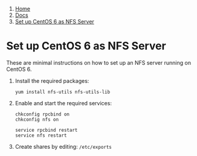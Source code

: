 <!-- -
Title: Set up CentOS 6 as NFS Server
First Published: 2014-07-09
- -->

<ol class="breadcrumb" itemprop="breadcrumb">
        <li><a href="/">Home</a></li>
        <li><a href="/docs/">Docs</a></li>
        <li><a href="/docs/centos-6-nfs-server.html">Set up CentOS 6 as NFS Server</a></li>
</ol>


Set up CentOS 6 as NFS Server 
=============================

These are minimal instructions on how to set up an NFS server running on 
CentOS 6. 

1.  Install the required packages:

        yum install nfs-utils nfs-utils-lib

2.  Enable and start the required services:

        chkconfig rpcbind on 
        chkconfig nfs on
        
        service rpcbind restart
        service nfs restart

3.  Create shares by editing: `/etc/exports`
